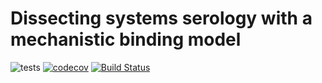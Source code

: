 # Dissecting systems serology with a mechanistic binding model

![tests](https://github.com/meyer-lab/systemsSerology.jl/workflows/Run%20tests/badge.svg?branch=master)
[![codecov](https://codecov.io/gh/meyer-lab/systemsSerology.jl/branch/master/graph/badge.svg)](https://codecov.io/gh/meyer-lab/systemsSerology.jl)
[![Build Status](https://transduc.seas.ucla.edu/buildStatus/icon?job=meyer-lab%2FsystemsSerology%2Fmaster)](https://transduc.seas.ucla.edu/job/meyer-lab/job/systemsSerology/job/master/)
